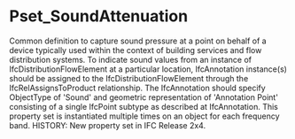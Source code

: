 # Pset_SoundAttenuation

Common definition to capture sound pressure at a point on behalf of a device typically used within the context of building services and flow distribution systems. To indicate sound values from an instance of IfcDistributionFlowElement at a particular location, IfcAnnotation instance(s) should be assigned to the IfcDistributionFlowElement through the IfcRelAssignsToProduct relationship. The IfcAnnotation should specify ObjectType of 'Sound' and geometric representation of 'Annotation Point' consisting of a single IfcPoint subtype as described at IfcAnnotation. This property set is instantiated multiple times on an object for each frequency band. HISTORY: New property set in IFC Release 2x4.
